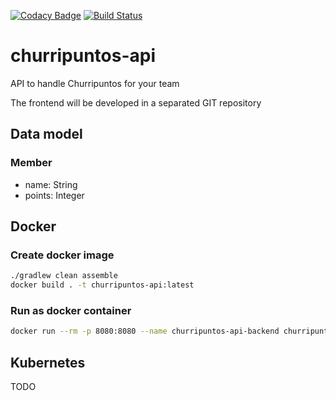 [![Codacy Badge](https://api.codacy.com/project/badge/Grade/f64332307bc3454c9c582cfb67522bb8)](https://www.codacy.com/manual/marcosflobo/churripuntos-api?utm_source=github.com&amp;utm_medium=referral&amp;utm_content=marcosflobo/churripuntos-api&amp;utm_campaign=Badge_Grade) [![Build Status](https://travis-ci.org/marcosflobo/churripuntos-api.svg?branch=master)](https://travis-ci.org/marcosflobo/churripuntos-api)

# churripuntos-api
API to handle Churripuntos for your team

The frontend will be developed in a separated GIT repository

## Data model
### Member
- name: String
- points: Integer

## Docker

### Create docker image
```bash
./gradlew clean assemble
docker build . -t churripuntos-api:latest
```

### Run as docker container
```bash
docker run --rm -p 8080:8080 --name churripuntos-api-backend churripuntos-api:latest
```

## Kubernetes
TODO
